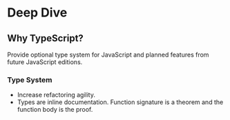 # Deep Dive

## Why TypeScript?

Provide optional type system for JavaScript and planned features from future JavaScript editions.

### Type System

* Increase refactoring agility.
* Types are inline documentation. Function signature is a theorem and the function body is the proof.

